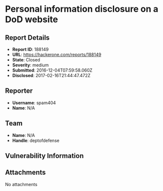 # Personal information disclosure on a DoD website

## Report Details
- **Report ID**: 188149
- **URL**: https://hackerone.com/reports/188149
- **State**: Closed
- **Severity**: medium
- **Submitted**: 2016-12-04T07:59:58.060Z
- **Disclosed**: 2017-02-16T21:44:47.472Z

## Reporter
- **Username**: spam404
- **Name**: N/A

## Team
- **Name**: N/A
- **Handle**: deptofdefense

## Vulnerability Information


## Attachments
No attachments
